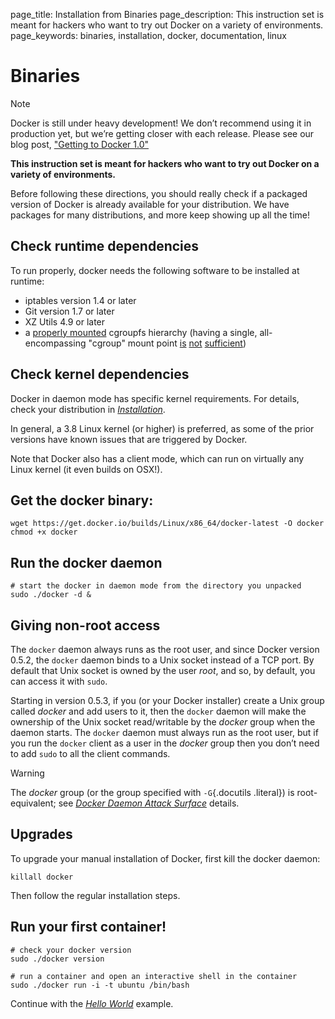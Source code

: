page_title: Installation from Binaries
page_description: This instruction set is meant for hackers who want to try out Docker on a variety of environments.
page_keywords: binaries, installation, docker, documentation, linux

# Binaries

Note

Docker is still under heavy development! We don’t recommend using it in
production yet, but we’re getting closer with each release. Please see
our blog post, ["Getting to Docker
1.0"](http://blog.docker.io/2013/08/getting-to-docker-1-0/)

**This instruction set is meant for hackers who want to try out Docker
on a variety of environments.**

Before following these directions, you should really check if a packaged
version of Docker is already available for your distribution. We have
packages for many distributions, and more keep showing up all the time!

## Check runtime dependencies

To run properly, docker needs the following software to be installed at
runtime:

-   iptables version 1.4 or later
-   Git version 1.7 or later
-   XZ Utils 4.9 or later
-   a [properly
    mounted](https://github.com/tianon/cgroupfs-mount/blob/master/cgroupfs-mount)
    cgroupfs hierarchy (having a single, all-encompassing "cgroup" mount
    point [is](https://github.com/dotcloud/docker/issues/2683)
    [not](https://github.com/dotcloud/docker/issues/3485)
    [sufficient](https://github.com/dotcloud/docker/issues/4568))

## Check kernel dependencies

Docker in daemon mode has specific kernel requirements. For details,
check your distribution in [*Installation*](../#installation-list).

In general, a 3.8 Linux kernel (or higher) is preferred, as some of the
prior versions have known issues that are triggered by Docker.

Note that Docker also has a client mode, which can run on virtually any
Linux kernel (it even builds on OSX!).

## Get the docker binary:

    wget https://get.docker.io/builds/Linux/x86_64/docker-latest -O docker
    chmod +x docker

## Run the docker daemon

    # start the docker in daemon mode from the directory you unpacked
    sudo ./docker -d &

## Giving non-root access

The `docker` daemon always runs as the root user,
and since Docker version 0.5.2, the `docker` daemon
binds to a Unix socket instead of a TCP port. By default that Unix
socket is owned by the user *root*, and so, by default, you can access
it with `sudo`.

Starting in version 0.5.3, if you (or your Docker installer) create a
Unix group called *docker* and add users to it, then the
`docker` daemon will make the ownership of the Unix
socket read/writable by the *docker* group when the daemon starts. The
`docker` daemon must always run as the root user,
but if you run the `docker` client as a user in the
*docker* group then you don’t need to add `sudo` to
all the client commands.

Warning

The *docker* group (or the group specified with `-G`{.docutils
.literal}) is root-equivalent; see [*Docker Daemon Attack
Surface*](../../articles/security/#dockersecurity-daemon) details.

## Upgrades

To upgrade your manual installation of Docker, first kill the docker
daemon:

    killall docker

Then follow the regular installation steps.

## Run your first container!

    # check your docker version
    sudo ./docker version

    # run a container and open an interactive shell in the container
    sudo ./docker run -i -t ubuntu /bin/bash

Continue with the [*Hello
World*](../../examples/hello_world/#hello-world) example.
